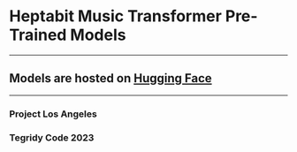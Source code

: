 # Heptabit Music Transformer Pre-Trained Models

***

## Models are hosted on [Hugging Face](https://huggingface.co/asigalov61/Heptabit-Music-Transformer)

***

### Project Los Angeles
### Tegridy Code 2023
